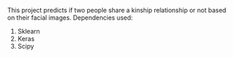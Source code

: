 This project predicts if two people share a kinship relationship or not based on their facial images.
Dependencies used:
1. Sklearn
2. Keras
3. Scipy
